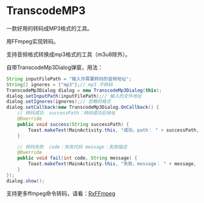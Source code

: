 # TranscodeMP3
一款好用的转码成MP3格式的工具。

用FFmpeg实现转码。

支持音频格式转换成mp3格式的工具（m3u8除外）。


自带TranscodeMp3Dialog弹窗，用法：

```java
String inputFilePath = "输入你需要转码的音频地址";
String[] ignores = {"mp3"};// mp3 不转码
TranscodeMp3Dialog dialog = new TranscodeMp3Dialog(this);
dialog.setInputPath(inputFilePath);// 输入的文件地址
dialog.setIgnores(ignores);// 忽略的格式
dialog.setCallback(new TranscodeMp3Dialog.OnCallback() {
    // 转码成功  successPath：转码成功后地址
    @Override
    public void success(String successPath) {
        Toast.makeText(MainActivity.this, "成功，path： " + successPath, Toast.LENGTH_SHORT).show();
    }

    // 转码失败  code：失败代码 message：失败描述
    @Override
    public void fail(int code, String message) {
        Toast.makeText(MainActivity.this, "失败，message： " + message, Toast.LENGTH_SHORT).show();
    }
});
dialog.show();
```


支持更多ffmpeg命令转码，请看：[RxFFmpeg](https://github.com/microshow/RxFFmpeg)


